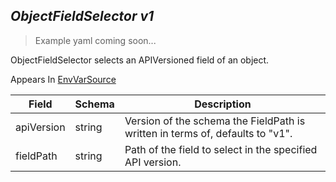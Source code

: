 ## *ObjectFieldSelector v1*

> Example yaml coming soon...



ObjectFieldSelector selects an APIVersioned field of an object.

<aside class="notice">
Appears In  <a href="#envvarsource-v1">EnvVarSource</a> </aside>

Field        | Schema     | Description
------------ | ---------- | -----------
apiVersion | string | Version of the schema the FieldPath is written in terms of, defaults to "v1".
fieldPath | string | Path of the field to select in the specified API version.

